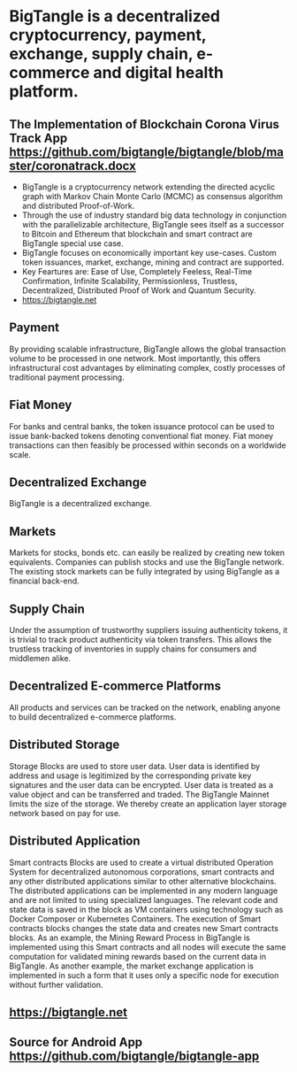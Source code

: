 # BigTangle is a decentralized cryptocurrency, payment, exchange, supply chain, e-commerce  and digital health platform.

## The Implementation of Blockchain Corona Virus Track App  https://github.com/bigtangle/bigtangle/blob/master/coronatrack.docx

 * BigTangle is a cryptocurrency network extending the directed acyclic graph with Markov Chain Monte Carlo (MCMC) 
as consensus algorithm and distributed Proof-of-Work. 
 * Through the use of industry standard big data technology in conjunction with the parallelizable architecture, 
BigTangle sees itself as a successor to Bitcoin and Ethereum that blockchain and smart contract are BigTangle special use case.  
 * BigTangle focuses on economically important key use-cases. Custom token issuances, market, exchange, mining and contract are supported.
 * Key Feartures are: Ease of Use, Completely Feeless, Real-Time Confirmation, Infinite Scalability, Permissionless, Trustless, Decentralized, Distributed Proof of Work and Quantum Security. 
  * https://bigtangle.net


## Payment

By providing scalable infrastructure, BigTangle allows the global transaction volume to be processed in one network. 
Most importantly, this offers infrastructural cost advantages by eliminating complex, 
costly processes of traditional payment processing.

## Fiat Money
For banks and central banks, the token issuance protocol can be used to issue bank-backed tokens denoting conventional fiat money. Fiat money transactions can then feasibly be processed within seconds on a worldwide scale.

## Decentralized Exchange

BigTangle is a decentralized exchange.


## Markets

Markets for stocks, bonds etc. can easily be realized by creating new token equivalents. Companies can publish stocks and use the BigTangle network. The existing stock markets can be fully integrated by using BigTangle as a financial back-end.

## Supply Chain
Under the assumption of trustworthy suppliers issuing authenticity tokens, it is trivial to track product authenticity via token transfers. This allows the trustless tracking of inventories in supply chains for consumers and middlemen alike.

## Decentralized E-commerce Platforms

All products and services can be tracked on the network, enabling anyone to build decentralized e-commerce platforms.

## Distributed Storage

Storage Blocks are used to store user data.
User data is identified by address and usage is legitimized by the corresponding private
key signatures and the user data can be encrypted. User data is treated as a value object
and can be transferred and traded. The BigTangle Mainnet limits the size of the storage.
We thereby create an application layer storage
network based on pay for use.

## Distributed Application

Smart contracts Blocks  are used to create
a virtual distributed Operation System for decentralized autonomous corporations, smart
contracts and any other distributed applications similar to other alternative blockchains. The distributed applications can be
implemented in any modern language and
are not limited to using specialized languages.
The relevant code and state data is saved
in the block as VM containers using technology such as Docker Composer  or Kubernetes Containers. The execution of Smart contracts blocks changes the state data and creates new
Smart contracts blocks. As an example, the Mining Reward Process in BigTangle is implemented using this Smart contracts and all nodes will execute the
same computation for validated mining rewards based on the current data in BigTangle.
As another example, the market exchange application is implemented in such a form that
it uses only a specific node for execution without further validation.

## https://bigtangle.net


## Source for Android App https://github.com/bigtangle/bigtangle-app
